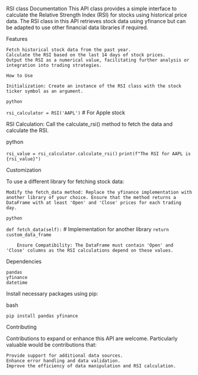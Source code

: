 
RSI class Documentation
This API class provides a simple interface to calculate the Relative Strength Index (RSI) for stocks using historical price data. The RSI class in this API retrieves stock data using yfinance but can be adapted to use other financial data libraries if required.

Features

    Fetch historical stock data from the past year.
    Calculate the RSI based on the last 14 days of stock prices.
    Output the RSI as a numerical value, facilitating further analysis or integration into trading strategies.

    How to Use

    Initialization: Create an instance of the RSI class with the stock ticker symbol as an argument.

    python

`rsi_calculator = RSI('AAPL')`  # For Apple stock

RSI Calculation: Call the calculate_rsi() method to fetch the data and calculate the RSI.

python

`rsi_value = rsi_calculator.calculate_rsi()`
`print(f"The RSI for AAPL is {rsi_value}")`

Customization

To use a different library for fetching stock data:

    Modify the fetch_data method: Replace the yfinance implementation with another library of your choice. Ensure that the method returns a DataFrame with at least 'Open' and 'Close' prices for each trading day.

    python

`def fetch_data(self):`
    # Implementation for another library
    `return custom_data_frame`

        Ensure Compatibility: The DataFrame must contain 'Open' and 'Close' columns as the RSI calculations depend on these values.

Dependencies

    pandas
    yfinance
    datetime

Install necessary packages using pip:

bash

`pip install pandas yfinance`

Contributing

Contributions to expand or enhance this API are welcome. Particularly valuable would be contributions that:

    Provide support for additional data sources.
    Enhance error handling and data validation.
    Improve the efficiency of data manipulation and RSI calculation.